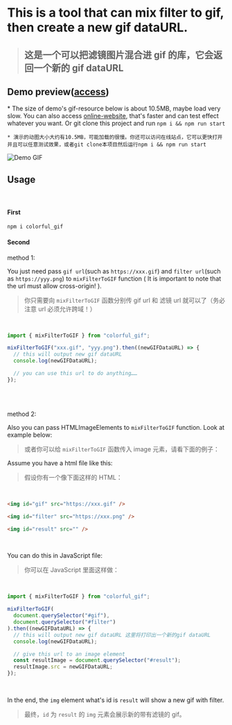 # This is a tool that can mix filter to gif, then create a new gif dataURL.

> ## 这是一个可以把滤镜图片混合进 gif 的库，它会返回一个新的 gif dataURL

## Demo preview([access](https://hiwayne.github.io/colorful_gif/site))

\* The size of demo's gif-resource below is about 10.5MB, maybe load very slow. You can also access [online-website](https://hiwayne.github.io/colorful_gif/site), that's faster and can test effect whatever you want. Or git clone this project and run `npm i && npm run start`

`* 演示的动图大小大约有10.5MB，可能加载的很慢。你还可以访问在线站点，它可以更快打开并且可以任意测试效果，或者git clone本项目然后运行npm i && npm run start`

![Demo GIF](https://user-images.githubusercontent.com/42726028/150064941-2ec4e27a-67cc-4005-bbb1-9fdac163e1d6.gif)

## Usage

<br />

#### First

```shell
npm i colorful_gif
```

#### Second

method 1:

You just need pass `gif url`(such as `https://xxx.gif`) and `filter url`(such as `https://yyy.png`) to `mixFilterToGIF` function ( It is important to note that the url must allow cross-origin! ).

> 你只需要向 `mixFilterToGIF` 函数分别传 gif url 和 滤镜 url 就可以了（务必注意 url 必须允许跨域！）

<br />

```js
import { mixFilterToGIF } from "colorful_gif";

mixFilterToGIF("xxx.gif", "yyy.png").then((newGIFDataURL) => {
  // this will output new gif dataURL
  console.log(newGIFDataURL);

  // you can use this url to do anything……
});
```

<br />
<br />

method 2:

Also you can pass HTMLImageElements to `mixFilterToGIF` function. Look at example below:

> 或者你可以给 `mixFilterToGIF` 函数传入 image 元素，请看下面的例子：

Assume you have a html file like this:

> 假设你有一个像下面这样的 HTML：

<br />

```html
<img id="gif" src="https://xxx.gif" />

<img id="filter" src="https://xxx.png" />

<img id="result" src="" />
```

<br />

You can do this in JavaScript file:

> 你可以在 JavaScript 里面这样做：

<br />

```js
import { mixFilterToGIF } from "colorful_gif";

mixFilterToGIF(
  document.querySelector("#gif"),
  document.querySelector("#filter")
).then((newGIFDataURL) => {
  // this will output new gif dataURL 这里将打印出一个新的gif dataURL
  console.log(newGIFDataURL);

  // give this url to an image element
  const resultImage = document.querySelector("#result");
  resultImage.src = newGIFDataURL;
});
```

<br />

In the end, the `img` element what's id is `result` will show a new gif with filter.

> 最终，`id` 为 `result` 的 `img` 元素会展示新的带有滤镜的 gif。
